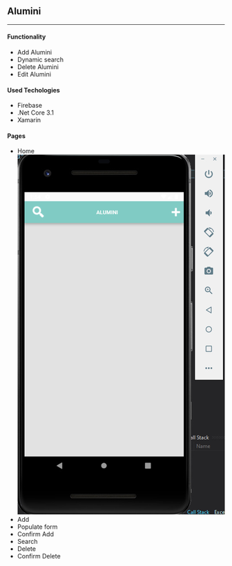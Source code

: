 <link href="https://cdn.jsdelivr.net/npm/bootstrap@5.0.0-beta1/dist/css/bootstrap.min.css" rel="stylesheet" integrity="sha384-giJF6kkoqNQ00vy+HMDP7azOuL0xtbfIcaT9wjKHr8RbDVddVHyTfAAsrekwKmP1" crossorigin="anonymous">

<div class="container">
    <div class="row">
        <h2>Alumini</h2>
        <hr />
        <div class="col-md-6 col-12">
            <h4>Functionality</h4>
            <ul class="list-group">
                <li class="list-group-item disabled" aria-disabled="true">Add Alumini</li>
                <li class="list-group-item">Dynamic search</li>
                <li class="list-group-item">Delete Alumini</li>
                <li class="list-group-item">Edit Alumini</li>
            </ul>
        </div>
        <div class="col-md-6 col-12">
            <h4>Used Techologies</h4>
            <ul class="list-group">
                <li class="list-group-item disabled" aria-disabled="true">Firebase</li>
                <li class="list-group-item">.Net Core 3.1</li>
                <li class="list-group-item">Xamarin</li>
            </ul>
        </div>
        <div class="col-md-6 col-12">
            <h4>Pages</h4>
            <ul class="list-group">
                <li class="list-group-item disabled" aria-disabled="true">Home<img src="https://github.com/vladimirpetukhov/XamarinAndroid/blob/master/XamarinAndroid/screenshots/home.jpg" /></li>
                <li class="list-group-item">Add<img href="https://github.com/vladimirpetukhov/XamarinAndroid/blob/master/XamarinAndroid/screenshots/open_add_alumini.jpg" /></li>
                <li class="list-group-item">Populate form</li>
                <li class="list-group-item">Confirm Add</li>
                <li class="list-group-item">Search</li>
                <li class="list-group-item">Delete</li>
                <li class="list-group-item">Confirm Delete</li>
            </ul>
        </div>
    </div>
</div>

